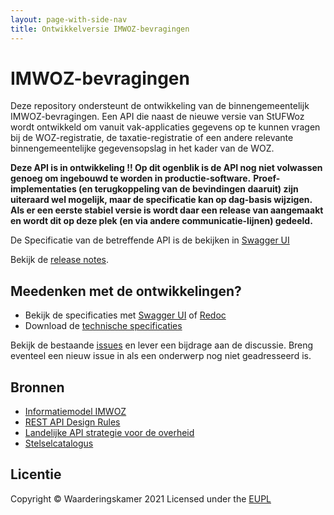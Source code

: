 ```yaml
---
layout: page-with-side-nav
title: Ontwikkelversie IMWOZ-bevragingen
---
```


# IMWOZ-bevragingen

Deze repository ondersteunt de ontwikkeling van de binnengemeentelijk IMWOZ-bevragingen.
Een API die naast de nieuwe versie van StUFWoz wordt ontwikkeld om vanuit vak-applicaties gegevens op te kunnen vragen bij de WOZ-registratie, de taxatie-registratie of een andere relevante binnengemeentelijke gegevensopslag in het kader van de WOZ.

**Deze API is in ontwikkeling !! Op dit ogenblik is de API nog niet volwassen genoeg om ingebouwd te worden in productie-software.**
**Proef-implementaties (en terugkoppeling van de bevindingen daaruit) zijn uiteraard wel mogelijk, maar de specificatie kan op dag-basis wijzigen.**
**Als er een eerste stabiel versie is wordt daar een release van aangemaakt en wordt dit op deze plek (en via andere communicatie-lijnen) gedeeld.**

De Specificatie van de betreffende API is de bekijken in [Swagger UI](./swagger-ui)

Bekijk de [release notes](./releasenotes).

## Meedenken met de ontwikkelingen?

* Bekijk de specificaties met [Swagger UI](./swagger-ui) of [Redoc](.redoc)
* Download de [technische specificaties](./specificatie/openapi.yaml)

Bekijk de bestaande [issues](./issues) en lever een bijdrage aan de discussie. Breng eventeel een nieuw issue in als een onderwerp nog niet geadresseerd is.

## Bronnen

* [Informatiemodel IMWOZ](https://www.waarderingskamer.nl/basisregistratie-woz-lv-woz/catalogus-basisregistratie-woz/)
* [REST API Design Rules](https://docs.geostandaarden.nl/api/API-Designrules/)
* [Landelijke API strategie voor de overheid](https://geonovum.github.io/KP-APIs/)
* [Stelselcatalogus](https://www.stelselcatalogus.nl/registraties/BRK/)


## Licentie

Copyright &copy; Waarderingskamer 2021
Licensed under the [EUPL](https://github.com/VNG-Realisatie/IMWOZ-bevragingen/blob/master/LICENCE.md)
